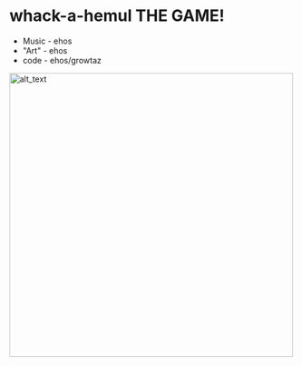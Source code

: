 # whack-a-hemul THE GAME!

- Music - ehos
- "Art" - ehos
- code - ehos/growtaz

[<img alt="alt_text" width="500px" src="dist/img/mainbg-2.png" />]([https://www.google.com/](https://github.com/EH0S/whack-a-hemul/blob/main/dist/img/mainbg.png)https://github.com/EH0S/whack-a-hemul/blob/main/dist/img/mainbg-2.png)
